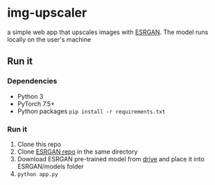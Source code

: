 # img-upscaler
a simple web app that upscales images with [ESRGAN](https://github.com/xinntao/ESRGAN). The model runs locally on the user's machine

## Run it

### Dependencies
- Python 3
- PyTorch 7.5+
- Python packages `pip install -r requirements.txt`

### Run it
1. Clone this repo
2. Clone [ESRGAN repo](https://github.com/xinntao/ESRGAN) in the same directory
3. Download ESRGAN pre-trained model from [drive](https://drive.google.com/drive/u/0/folders/17VYV_SoZZesU6mbxz2dMAIccSSlqLecY) and place it into ESRGAN/models folder
4. `python app.py`
